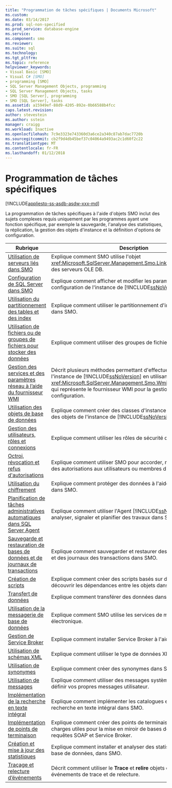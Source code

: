 ```yaml
---
title: "Programmation de tâches spécifiques | Documents Microsoft"
ms.custom: 
ms.date: 03/14/2017
ms.prod: sql-non-specified
ms.prod_service: database-engine
ms.service: 
ms.component: smo
ms.reviewer: 
ms.suite: sql
ms.technology: 
ms.tgt_pltfrm: 
ms.topic: reference
helpviewer_keywords:
- Visual Basic [SMO]
- Visual C# [SMO]
- programming [SMO]
- SQL Server Management Objects, programming
- SQL Server Management Objects, tasks
- SMO [SQL Server], programming
- SMO [SQL Server], tasks
ms.assetid: a15949ef-88d9-4205-892e-0b66588b4fcc
caps.latest.revision: 
author: stevestein
ms.author: sstein
manager: craigg
ms.workload: Inactive
ms.openlocfilehash: 7c9e3323e743360d3a6ce2a340c87ab7dac7720b
ms.sourcegitcommit: cb2f9d4db45bef37c04064a9493ac2c1d60f2c22
ms.translationtype: MT
ms.contentlocale: fr-FR
ms.lasthandoff: 01/12/2018
---
```

# <a name="programming-specific-tasks"></a>Programmation de tâches spécifiques
[!INCLUDE[appliesto-ss-asdb-asdw-xxx-md](../../../includes/appliesto-ss-asdb-asdw-xxx-md.md)]

  La programmation de tâches spécifiques à l'aide d'objets SMO inclut des sujets complexes requis uniquement par les programmes ayant une fonction spécifique, par exemple la sauvegarde, l'analyse des statistiques, la réplication, la gestion des objets d'instance et la définition d'options de configuration.  
  
|Rubrique| Description|  
|-----------|-----------------|  
|[Utilisation de serveurs liés dans SMO](../../../relational-databases/server-management-objects-smo/tasks/using-linked-servers-in-smo.md)|Explique comment SMO utilise l'objet <xref:Microsoft.SqlServer.Management.Smo.LinkedServer> pour lier des serveurs OLE DB.|  
|[Configuration de SQL Server dans SMO](../../../relational-databases/server-management-objects-smo/tasks/configuring-sql-server-in-smo.md)|Explique comment afficher et modifier les paramètres de configuration de l'instance de [!INCLUDE[ssNoVersion](../../../includes/ssnoversion-md.md)] dans SMO.|  
|[Utilisation du partitionnement des tables et des index](../../../relational-databases/server-management-objects-smo/tasks/using-table-and-index-partitioning.md)|Explique comment utiliser le partitionnement d'index et de table dans SMO.|  
|[Utilisation de fichiers ou de groupes de fichiers pour stocker des données](../../../relational-databases/server-management-objects-smo/tasks/using-filegroups-and-files-to-store-data.md)|Explique comment utiliser des groupes de fichiers dans SMO.|  
|[Gestion des services et des paramètres réseau à l’aide du fournisseur WMI](../../../relational-databases/server-management-objects-smo/tasks/managing-services-and-network-settings-by-using-wmi-provider.md)|Décrit plusieurs méthodes permettant d'effectuer le suivi de l'instance de [!INCLUDE[ssNoVersion](../../../includes/ssnoversion-md.md)] en utilisant l'objet <xref:Microsoft.SqlServer.Management.Smo.Wmi.ManagedComputer> qui représente le fournisseur WMI pour la gestion de la configuration.|  
|[Utilisation des objets de base de données](../../../relational-databases/server-management-objects-smo/tasks/creating-altering-and-removing-database-objects.md)|Explique comment créer des classes d'instance qui représentent des objets de l'instance de [!INCLUDE[ssNoVersion](../../../includes/ssnoversion-md.md)].|  
|[Gestion des utilisateurs, rôles et connexions](../../../relational-databases/server-management-objects-smo/tasks/managing-users-roles-and-logins.md)|Explique comment utiliser les rôles de sécurité dans SMO.|  
|[Octroi, révocation et refus d'autorisations](../../../relational-databases/server-management-objects-smo/tasks/granting-revoking-and-denying-permissions.md)|Explique comment utiliser SMO pour accorder, révoquer et refuser des autorisations aux utilisateurs ou membres d'un rôle.|  
|[Utilisation du chiffrement](../../../relational-databases/server-management-objects-smo/tasks/using-encryption.md)|Explique comment protéger des données à l'aide du chiffrement dans SMO.|  
|[Planification de tâches administratives automatiques dans SQL Server Agent](../../../relational-databases/server-management-objects-smo/tasks/scheduling-automatic-administrative-tasks-in-sql-server-agent.md)|Explique comment utiliser l'Agent [!INCLUDE[ssNoVersion](../../../includes/ssnoversion-md.md)] pour analyser, signaler et planifier des travaux dans SMO.|  
|[Sauvegarde et restauration de bases de données et de journaux de transactions](../../../relational-databases/server-management-objects-smo/tasks/backing-up-and-restoring-databases-and-transaction-logs.md)|Explique comment sauvegarder et restaurer des bases de données et des journaux des transactions dans SMO.|  
|[Création de scripts](../../../relational-databases/server-management-objects-smo/tasks/scripting.md)|Explique comment créer des scripts basés sur des objets et découvrir les dépendances entre les objets dans SMO.|  
|[Transfert de données](../../../relational-databases/server-management-objects-smo/tasks/transferring-data.md)|Explique comment transférer des données dans SMO.|  
|[Utilisation de la messagerie de base de données](../../../relational-databases/server-management-objects-smo/tasks/using-database-mail.md)|Explique comment SMO utilise les services de messagerie électronique.|  
|[Gestion de Service Broker](../../../relational-databases/server-management-objects-smo/tasks/managing-service-broker.md)|Explique comment installer Service Broker à l'aide de SMO.|  
|[Utilisation de schémas XML](../../../relational-databases/server-management-objects-smo/tasks/using-xml-schemas.md)|Explique comment utiliser le type de données XML dans SMO.|  
|[Utilisation de synonymes](../../../relational-databases/server-management-objects-smo/tasks/using-synonyms.md)|Explique comment créer des synonymes dans SMO.|  
|[Utilisation de messages](../../../relational-databases/server-management-objects-smo/tasks/using-messages.md)|Explique comment utiliser des messages système et comment définir vos propres messages utilisateur.|  
|[Implémentation de la recherche en texte intégral](../../../relational-databases/server-management-objects-smo/tasks/implementing-full-text-search.md)|Explique comment implémenter les catalogues et index de recherche en texte intégral dans SMO.|  
|[Implémentation de points de terminaison](../../../relational-databases/server-management-objects-smo/tasks/implementing-endpoints.md)|Explique comment créer des points de terminaison afin de gérer les charges utiles pour la mise en miroir de bases de données, les requêtes SOAP et Service Broker.|  
|[Création et mise à jour des statistiques](../../../relational-databases/server-management-objects-smo/tasks/creating-and-updating-statistics.md)|Explique comment installer et analyser des statistiques dans une base de données, dans SMO.|  
|[Traçage et relecture d’événements](../../../relational-databases/server-management-objects-smo/tasks/tracing-and-replaying-events.md)|Décrit comment utiliser le **Trace** et **relire** objets dans SMO pour les événements de trace et de relecture.|  
  
  
